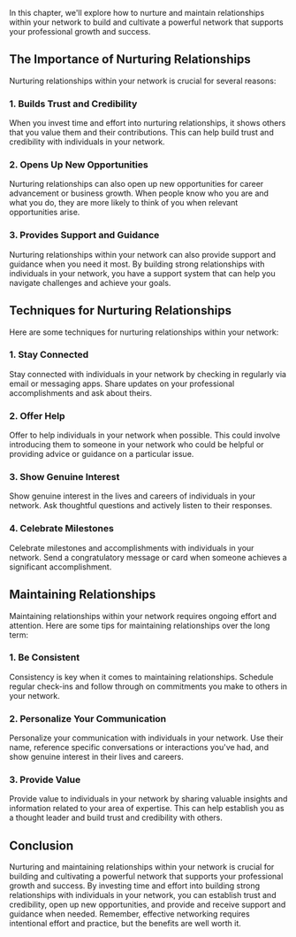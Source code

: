
In this chapter, we'll explore how to nurture and maintain relationships within your network to build and cultivate a powerful network that supports your professional growth and success.

The Importance of Nurturing Relationships
-----------------------------------------

Nurturing relationships within your network is crucial for several reasons:

### 1. Builds Trust and Credibility

When you invest time and effort into nurturing relationships, it shows others that you value them and their contributions. This can help build trust and credibility with individuals in your network.

### 2. Opens Up New Opportunities

Nurturing relationships can also open up new opportunities for career advancement or business growth. When people know who you are and what you do, they are more likely to think of you when relevant opportunities arise.

### 3. Provides Support and Guidance

Nurturing relationships within your network can also provide support and guidance when you need it most. By building strong relationships with individuals in your network, you have a support system that can help you navigate challenges and achieve your goals.

Techniques for Nurturing Relationships
--------------------------------------

Here are some techniques for nurturing relationships within your network:

### 1. Stay Connected

Stay connected with individuals in your network by checking in regularly via email or messaging apps. Share updates on your professional accomplishments and ask about theirs.

### 2. Offer Help

Offer to help individuals in your network when possible. This could involve introducing them to someone in your network who could be helpful or providing advice or guidance on a particular issue.

### 3. Show Genuine Interest

Show genuine interest in the lives and careers of individuals in your network. Ask thoughtful questions and actively listen to their responses.

### 4. Celebrate Milestones

Celebrate milestones and accomplishments with individuals in your network. Send a congratulatory message or card when someone achieves a significant accomplishment.

Maintaining Relationships
-------------------------

Maintaining relationships within your network requires ongoing effort and attention. Here are some tips for maintaining relationships over the long term:

### 1. Be Consistent

Consistency is key when it comes to maintaining relationships. Schedule regular check-ins and follow through on commitments you make to others in your network.

### 2. Personalize Your Communication

Personalize your communication with individuals in your network. Use their name, reference specific conversations or interactions you've had, and show genuine interest in their lives and careers.

### 3. Provide Value

Provide value to individuals in your network by sharing valuable insights and information related to your area of expertise. This can help establish you as a thought leader and build trust and credibility with others.

Conclusion
----------

Nurturing and maintaining relationships within your network is crucial for building and cultivating a powerful network that supports your professional growth and success. By investing time and effort into building strong relationships with individuals in your network, you can establish trust and credibility, open up new opportunities, and provide and receive support and guidance when needed. Remember, effective networking requires intentional effort and practice, but the benefits are well worth it.
